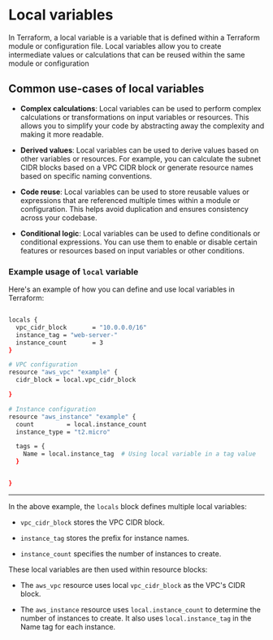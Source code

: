 # Local variables

In Terraform, a local variable is a variable that is defined within a Terraform module or configuration file. Local variables allow you to create intermediate values or calculations that can be reused within the same module or configuration

## Common use-cases of local variables

- **Complex calculations**: Local variables can be used to perform complex calculations or transformations on input variables or resources. This allows you to simplify your code by abstracting away the complexity and making it more readable.

- **Derived values**: Local variables can be used to derive values based on other variables or resources. For example, you can calculate the subnet CIDR blocks based on a VPC CIDR block or generate resource names based on specific naming conventions.

- **Code reuse**: Local variables can be used to store reusable values or expressions that are referenced multiple times within a module or configuration. This helps avoid duplication and ensures consistency across your codebase.

- **Conditional logic**: Local variables can be used to define conditionals or conditional expressions. You can use them to enable or disable certain features or resources based on input variables or other conditions.

### Example usage of `local` variable
Here's an example of how you can define and use local variables in Terraform:

```sh

locals {
  vpc_cidr_block       = "10.0.0.0/16"
  instance_tag = "web-server-"
  instance_count       = 3
}

# VPC configuration
resource "aws_vpc" "example" {
  cidr_block = local.vpc_cidr_block

}

# Instance configuration
resource "aws_instance" "example" {
  count         = local.instance_count
  instance_type = "t2.micro"

  tags = {
    Name = local.instance_tag  # Using local variable in a tag value
  }


}

```
---

In the above example, the `locals` block defines multiple local variables:

- `vpc_cidr_block` stores the VPC CIDR block.

- `instance_tag` stores the prefix for instance names.

- `instance_count` specifies the number of instances to create.

These local variables are then used within resource blocks:

- The `aws_vpc` resource uses local `vpc_cidr_block` as the VPC's CIDR block.

- The `aws_instance` resource uses `local.instance_count` to determine the number of instances to create. It also uses `local.instance_tag` in the Name tag for each instance.

